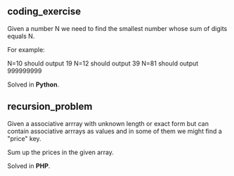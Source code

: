 ## coding_exercise

Given a number N we need to find the smallest number whose sum of digits equals N.

For example: 

N=10 should output 19
N=12 should output 39
N=81 should output 999999999

Solved in **Python**.

## recursion_problem

Given a associative arrray with unknown length or exact form but can contain associative arrrays as values and in some of them we might find a "price" key.

Sum up the prices in the given array.

Solved in **PHP**.
